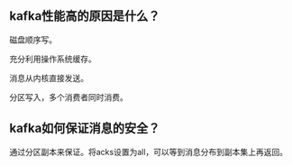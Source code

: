 ## kafka性能高的原因是什么？

磁盘顺序写。

充分利用操作系统缓存。

消息从内核直接发送。

分区写入，多个消费者同时消费。

## kafka如何保证消息的安全？

通过分区副本来保证。将acks设置为all，可以等到消息分布到副本集上再返回。

